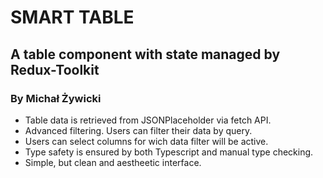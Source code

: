 # SMART TABLE
## A table component with state managed by Redux-Toolkit
### By Michał Żywicki

- Table data is retrieved from JSONPlaceholder via fetch API.
- Advanced filtering. Users can filter their data by query.
- Users can select columns for wich data filter will be active.
- Type safety is ensured by both Typescript and manual type checking.
- Simple, but clean and aestheetic interface.

